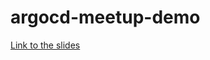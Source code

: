 # argocd-meetup-demo

[Link to the slides](https://drive.google.com/file/d/1Zbqeh6F7iAQ0dUKSSGLuSDiS_rvvtqdi/view?usp=sharing)
